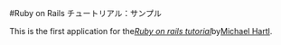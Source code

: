 #Ruby on Rails チュートリアル：サンプル

This is the first application for the[*Ruby on rails tutorial*](http://railstutorial.jp/)by[Michael Hartl](http://micaelhartl.com/).